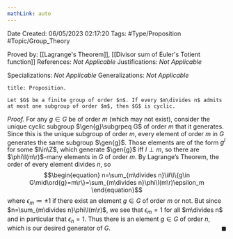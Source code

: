 ```yaml
---
mathLink: auto
---
```


<div class="topSpace"></div>

Date Created: 06/05/2023 02:17:20
Tags: #Type/Proposition #Topic/Group_Theory

Proved by: [[Lagrange's Theorem]], [[Divisor sum of Euler's Totient function]]
References: _Not Applicable_
Justifications: _Not Applicable_

Specializations: _Not Applicable_
Generalizations: _Not Applicable_

``` ad-Proposition
title: Proposition.

Let $G$ be a finite group of order $n$. If every $m\divides n$ admits at most one subgroup of order $m$, then $G$ is cyclic.

```

<i>Proof.</i> For any $g\in G$ be of order $m$ (which may not exist), consider the unique cyclic subgroup $\gen{g}\subgrpeq G$ of order $m$ that it generates. Since this is the unique subgroup of order $m$, every element of order $m$ in $G$ generates the same subgroup $\gen{g}$. Those elements are of the form $g^l$ for some $l\in\Z$, which generate $\gen{g}$ iff $l\perp m$, so there are $\phi\l(m\r)$-many elements in $G$ of order $m$. By Lagrange$\textrm{'}$s Theorem, the order of every element divides $n$, so
$$\begin{equation}
    n=\sum_{m\divides n}\#\l\{g\in G\mid\ord{g}=m\r\}=\sum_{m\divides n}\phi\l(m\r)\epsilon_m
\end{equation}$$
where $\epsilon_m\coloneqq\pm1$ if there exist an element $g\in G$ of order $m$ or not. But since $n=\sum_{m\divides n}\phi\l(m\r)$, we see that $\epsilon_m=1$ for all $m\divides n$ and in particular that $\epsilon_n=1$. Thus there is an element $g\in G$ of order $n$, which is our desired generator of $G$.<span style="float:right;">$\blacksquare$</span>

